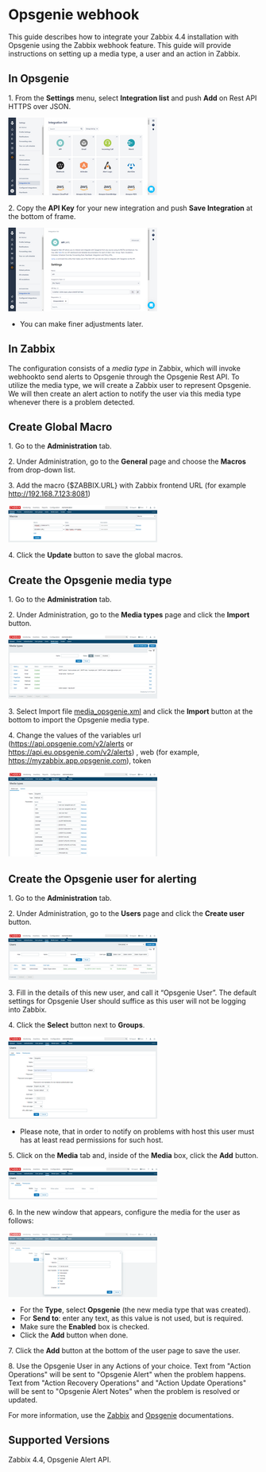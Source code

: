 
# Opsgenie webhook 

This guide describes how to integrate your Zabbix 4.4 installation with Opsgenie using the Zabbix webhook feature. This guide will provide instructions on setting up a media type, a user and an action in Zabbix.

## In Opsgenie

1\. From the **Settings** menu, select **Integration list** and push **Add** on Rest API HTTPS over JSON.

[![](images/tn_1.png?raw=true)](images/1.png)

2\. Copy the **API Key** for your new integration and push **Save Integration** at the bottom of frame.

[![](images/tn_2.png?raw=true)](images/2.png)

*   You can make finer adjustments later.

## In Zabbix

The configuration consists of a _media type_ in Zabbix, which will invoke webhookto send alerts to Opsgenie through the Opsgenie Rest API. To utilize the media type, we will create a Zabbix user to represent Opsgenie. We will then create an alert action to notify the user via this media type whenever there is a problem detected.

## Create Global Macro

1\. Go to the **Administration** tab.

2\. Under Administration, go to the **General** page and choose the **Macros** from drop-down list.

3\. Add the macro {$ZABBIX.URL} with Zabbix frontend URL (for example http://192.168.7.123:8081)

[![](images/tn_3.png?raw=true)](images/3.png)

4\. Click the **Update** button to save the global macros.

## Create the Opsgenie media type

1\. Go to the **Administration** tab.

2\. Under Administration, go to the **Media types** page and click the **Import** button.

[![](images/tn_5.png?raw=true)](images/5.png)

3\. Select Import file [media_opsgenie.xml](media_opsgenie.xml) and click the **Import** button at the bottom to import the Opsgenie media type.

4\. Change the values of the variables url (https://api.opsgenie.com/v2/alerts or https://api.eu.opsgenie.com/v2/alerts) , web (for example, https://myzabbix.app.opsgenie.com), token

[![](images/tn_7.png?raw=true)](images/7.png)

## Create the Opsgenie user for alerting

1\. Go to the **Administration** tab.

2\. Under Administration, go to the **Users** page and click the **Create user** button.

[![](images/tn_4.png?raw=true)](images/4.png)

3\. Fill in the details of this new user, and call it “Opsgenie User”. The default settings for Opsgenie User should suffice as this user will not be logging into Zabbix.

4\. Click the **Select** button next to **Groups**.

[![](images/tn_8.png?raw=true)](images/8.png)

*   Please note, that in order to notify on problems with host this user must has at least read permissions for such host.

5\. Click on the **Media** tab and, inside of the **Media** box, click the **Add** button.

[![](images/tn_9.png?raw=true)](images/9.png)

6\. In the new window that appears, configure the media for the user as follows:

[![](images/tn_10.png?raw=true)](images/10.png)

*   For the **Type**, select **Opsgenie** (the new media type that was created).
*   For **Send to**: enter any text, as this value is not used, but is required.
*   Make sure the **Enabled** box is checked.
*   Click the **Add** button when done.

7\. Click the **Add** button at the bottom of the user page to save the user.

8\. Use the Opsgenie User in any Actions of your choice. Text from "Action Operations" will be sent to "Opsgenie Alert" when the problem happens. Text from "Action Recovery Operations" and "Action Update Operations" will be sent to "Opsgenie Alert Notes" when the problem is resolved or updated.

For more information, use the [Zabbix](https://www.zabbix.com/documentation/4.4/manual/config/notifications) and [Opsgenie](https://docs.opsgenie.com/docs/alert-api) documentations.

## Supported Versions

Zabbix 4.4, Opsgenie Alert API.
